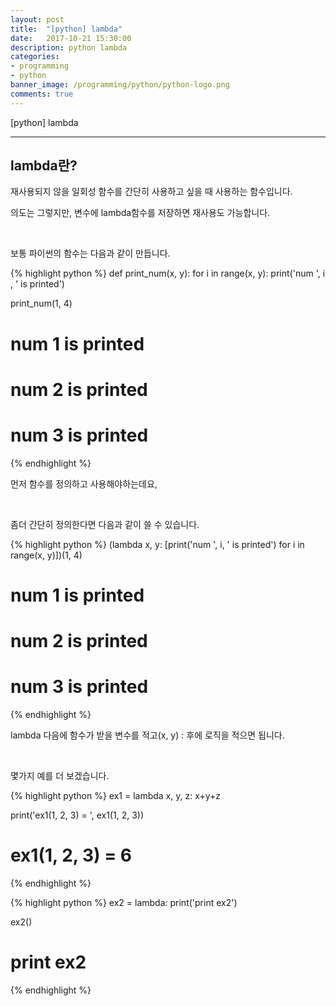 ```yaml
---
layout: post
title:  "[python] lambda"
date:   2017-10-21 15:30:00
description: python lambda
categories:
- programming
- python
banner_image: /programming/python/python-logo.png
comments: true
---
```


[python] lambda

---

## lambda란?

재사용되지 않을 일회성 함수를 간단히 사용하고 싶을 때 사용하는 함수입니다.

의도는 그렇지만, 변수에 lambda함수를 저장하면 재사용도 가능합니다.

<br>

보통 파이썬의 함수는 다음과 같이 만듭니다.

{% highlight python %}
def print_num(x, y):
    for i in range(x, y):
        print('num ', i , ' is printed')

print_num(1, 4)

# num  1  is printed
# num  2  is printed
# num  3  is printed
{% endhighlight %}

먼저 함수를 정의하고 사용해야하는데요,

<br>

좀더 간단히 정의한다면 다음과 같이 쓸 수 있습니다.

{% highlight python %}
(lambda x, y: [print('num ', i, ' is printed') for i in range(x, y)])(1, 4)

# num  1  is printed
# num  2  is printed
# num  3  is printed
{% endhighlight %}

lambda 다음에 함수가 받을 변수를 적고(x, y) : 후에 로직을 적으면 됩니다.

<br>

몇가지 예를 더 보겠습니다.

{% highlight python %}
ex1 = lambda x, y, z: x+y+z

print('ex1(1, 2, 3) = ', ex1(1, 2, 3))

# ex1(1, 2, 3) =  6
{% endhighlight %}

{% highlight python %}
ex2 = lambda: print('print ex2')

ex2()

# print ex2
{% endhighlight %}

